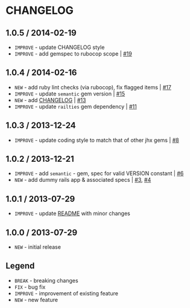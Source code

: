 CHANGELOG
=========

1.0.5 / 2014-02-19
------------------

- `IMPROVE` - update CHANGELOG style
- `IMPROVE` - add gemspec to rubocop scope | [#19][]


1.0.4 / 2014-02-16
------------------

- `NEW` - add ruby lint checks (via rubocop), fix flagged items | [#17][]
- `IMPROVE` - update `semantic` gem version | [#15][]
- `NEW` - add [CHANGELOG](CHANGELOG.md) | [#13][]
- `IMPROVE` - update `railties` gem dependency | [#11][]


1.0.3 / 2013-12-24
------------------

- `IMPROVE` - update coding style to match that of other jhx gems | [#8][]


1.0.2 / 2013-12-21
------------------

- `IMPROVE` - add `semantic` - gem, spec for valid VERSION constant | [#6][]
- `NEW` - add dummy rails app & associated specs | [#3][], [#4][]


1.0.1 / 2013-07-29
------------------

- `IMPROVE` - update [README](README.md) with minor changes


1.0.0 / 2013-07-29
------------------

- `NEW` - initial release


Legend
------

- `BREAK`   - breaking changes
- `FIX`     - bug fix
- `IMPROVE` - improvement of existing feature
- `NEW`     - new feature

<!--- The following link definition list is generated by PimpMyChangelog --->
[#3]: https://github.com/jhx/gem-cssbuttongenerator-css-rails/issues/3
[#4]: https://github.com/jhx/gem-cssbuttongenerator-css-rails/issues/4
[#6]: https://github.com/jhx/gem-cssbuttongenerator-css-rails/issues/6
[#8]: https://github.com/jhx/gem-cssbuttongenerator-css-rails/issues/8
[#11]: https://github.com/jhx/gem-cssbuttongenerator-css-rails/issues/11
[#13]: https://github.com/jhx/gem-cssbuttongenerator-css-rails/issues/13
[#15]: https://github.com/jhx/gem-cssbuttongenerator-css-rails/issues/15
[#17]: https://github.com/jhx/gem-cssbuttongenerator-css-rails/issues/17
[#19]: https://github.com/jhx/gem-cssbuttongenerator-css-rails/issues/19
